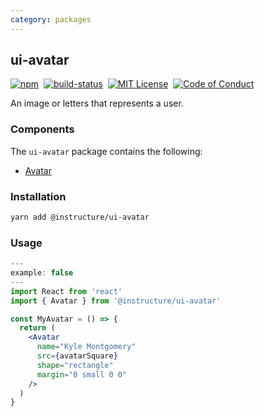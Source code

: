 ```yaml
---
category: packages
---
```


## ui-avatar

[![npm][npm]][npm-url]&nbsp;
[![build-status][build-status]][build-status-url]&nbsp;
[![MIT License][license-badge]][LICENSE]&nbsp;
[![Code of Conduct][coc-badge]][coc]

An image or letters that represents a user.



### Components
The `ui-avatar` package contains the following:
- [Avatar](#Avatar)

### Installation

```sh
yarn add @instructure/ui-avatar
```

### Usage
```jsx
---
example: false
---
import React from 'react'
import { Avatar } from '@instructure/ui-avatar'

const MyAvatar = () => {
  return (
    <Avatar
      name="Kyle Montgomery"
      src={avatarSquare}
      shape="rectangle"
      margin="0 small 0 0"
    />
  )
}
```

[npm]: https://img.shields.io/npm/v/@instructure/ui-avatar.svg
[npm-url]: https://npmjs.com/package/@instructure/ui-avatar

[build-status]: https://travis-ci.org/instructure/instructure-ui.svg?branch=master
[build-status-url]: https://travis-ci.org/instructure/instructure-ui "Travis CI"

[license-badge]: https://img.shields.io/npm/l/instructure-ui.svg?style=flat-square
[license]: https://github.com/instructure/instructure-ui/blob/master/LICENSE

[coc-badge]: https://img.shields.io/badge/code%20of-conduct-ff69b4.svg?style=flat-square
[coc]: https://github.com/instructure/instructure-ui/blob/master/CODE_OF_CONDUCT.md
